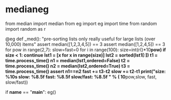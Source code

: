 
# medianeg

from median import median
from eg import eg
import time
from random import random as r

@eg
def _med():
  "pre-sorting lists only really useful for large lists (over 10,000) items"
  assert median([1,2,3,4,5]) == 3
  assert median([1,2,4,5]) == 3
  for pow in range(2,7):
    slow=fast=0
    for i in range(100):
      size=int(r()*10**pow)
      if size < 1: continue
      lst1 = [x for x in range(size)]
      lst2 = sorted(lst1[:])
      t1 = time.process_time()
      n1 = median(lst1,ordered=False)
      t2 = time.process_time()
      n2 = median(lst2,ordered=True)
      t3 = time.process_time()
      assert n1==n2
      fast += t3-t2
      slow += t2-t1
    print("size: %10s slow: %8.5f fast: %8.5f slow/fast: %8.5f " % (
          10**pow,slow, fast, slow/fast))

if __name__ == "__main__": eg()
```

